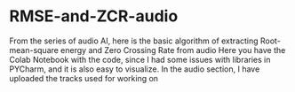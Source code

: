 # RMSE-and-ZCR-audio
From the series of audio AI, here is the basic algorithm of extracting Root-mean-square energy and Zero Crossing Rate from audio
Here you have the Colab Notebook with the code, since I had some issues with libraries in PYCharm, and it is also easy to visualize. In the audio section,
I have uploaded the tracks used for working on
